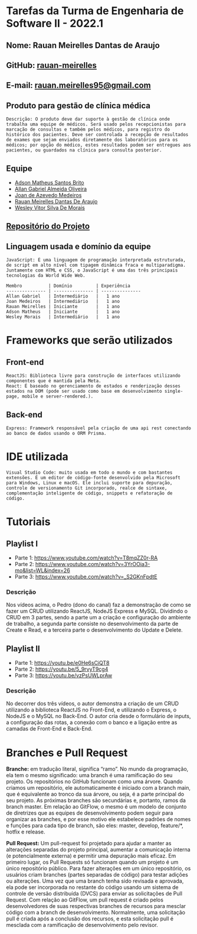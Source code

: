 # Tarefas da Turma de Engenharia de Software II - 2022.1

## Nome: Rauan Meirelles Dantas de Araujo
## GitHub: [rauan-meirelles](https://github.com/rauan-meirelles)
## E-mail: rauan.meirelles95@gmail.com
## Produto para gestão de clínica médica
    Descrição: O produto deve dar suporte à gestão de clínica onde trabalha uma equipe de médicos. Será usado pelos recepcionistas para marcação de consultas e também pelos médicos, para registro do histórico dos pacientes. Deve ser controlada a recepção de resultados de exames que sejam enviados diretamente dos laboratórios para os médicos; por opção do médico, estes resultados podem ser entregues aos pacientes, ou guardados na clínica para consulta posterior.
## Equipe
- [Adson Matheus Santos Brito](https://github.com/adson-matheus)
- [Allan Gabriel Almeida Oliveira](https://github.com/allangbr)
- [Joan de Azevedo Medeiros](https://github.com/joanmdrs)
- [Rauan Meirelles Dantas De Araujo](https://github.com/rauan-meirelles)
- [Wesley Vitor Silva De Morais](https://github.com/WesleyVitor)
## [Repositório do Projeto](https://github.com/joanmdrs/project-eng-2)

## Linguagem usada e domínio da equipe
    JavaScript: É uma linguagem de programação interpretada estruturada, de script em alto nível com tipagem dinâmica fraca e multiparadigma. Juntamente com HTML e CSS, o JavaScript é uma das três principais tecnologias da World Wide Web.

    Membro          | Domínio         | Experiência
    --------------- | --------------- | ---------------
    Allan Gabriel   | Intermediário   |   1 ano
    Joan Medeiros   | Intermediário   |   1 ano
    Rauan Meirelles | Iniciante       |   1 ano
    Adson Matheus   | Iniciante       |   1 ano
    Wesley Morais   | Intermediário   |   1 ano

# Frameworks que serão utilizados
## Front-end
    ReactJS: Biblioteca livre para construção de interfaces utilizando componentes que é mantida pela Meta.
    React: É baseado no gerenciamento de estados e renderização desses estados na DOM (pode ser usado como base em desenvolvimento single-page, mobile e server-rendered.). 
## Back-end
    Express: Framework responsável pela criação de uma api rest conectando ao banco de dados usando o ORM Prisma.

# IDE utilizada
    Visual Studio Code: muito usada em todo o mundo e com bastantes extensões. É um editor de código-fonte desenvolvido pela Microsoft para Windows, Linux e macOS. Ele inclui suporte para depuração, controle de versionamento Git incorporado, realce de sintaxe, complementação inteligente de código, snippets e refatoração de código.

# Tutoriais 

## Playlist I
* Parte 1:  https://www.youtube.com/watch?v=T8mqZZ0r-RA
* Parte 2: https://www.youtube.com/watch?v=3YrOOia3-mo&list=WL&index=26
* Parte 3:  https://www.youtube.com/watch?v=_S2GKnFpdtE

### Descrição
Nos vídeos acima, o Pedro (dono do canal) faz a demonstração de como se fazer um CRUD utilizando ReactJS, NodeJS Express e MySQL. Dividindo o CRUD em 3 partes, sendo a parte um a criação e configuração do ambiente  de trabalho, a segunda parte consiste no desenvolvimento da parte de Create e Read, e a terceira parte o desenvolvimento do Update e Delete.

## Playlist II
* Parte 1: https://youtu.be/e0He6sCiQT8 
* Parte 2: https://youtu.be/5_9rvyT9cg4
* Parte 3: https://youtu.be/vzPsUWLprAw

### Descrição
No decorrer dos três vídeos, o autor demonstra a criação de um CRUD utilizando a biblioteca ReactJS no Front-End, e utilizando o Express, o NodeJS e o MySQL no Back-End. O autor cria desde o formulário de inputs, a configuração das rotas, a conexão com o banco  e a ligação entre as camadas de Front-End e Back-End. 

# Branches e Pull Request 

**Branche:** em tradução literal, significa “ramo”. No mundo da programação, ela tem o mesmo significado: uma branch é uma ramificação do seu projeto. Os repositórios no GitHub funcionam como uma árvore. Quando criamos um repositório, ele automaticamente é iniciado com a branch main, que é equivalente ao tronco da sua árvore, ou seja, é a parte principal do seu projeto. As próximas branches são secundárias e, portanto, ramos da branch master. Em relação ao GitFlow, o mesmo é um modelo de conjunto de diretrizes que as equipes de desenvolvimento podem seguir para organizar as branches, e por esse motivo ele estabelece padrões de nomes e funções para cada tipo de branch, são eles: master, develop, feature/*, hotfix e release. 

**Pull Request:** Um pull-request  foi projetado para ajudar a manter as alterações separadas do projeto principal, aumentar a comunicação interna (e potencialmente externa) e permitir uma depuração mais eficaz. Em primeiro lugar, os Pull Requests só funcionam quando um projeto é um único repositório público. Para fazer alterações em um único repositório, os usuários criam branches (partes separadas de código) para testar adições ou alterações. Uma vez que uma branch tenha sido revisada e aprovada, ela pode ser incorporada no restante do código usando um sistema de controle de versão distribuída (DVCS) para enviar as solicitações de Pull Request. Com relação ao GitFlow, um pull request é criado pelos desenvolvedores de suas respectivas branches de recursos para mesclar código com a branch de desenvolvimento. Normalmente, uma solicitação pull é criada após a conclusão dos recursos, e esta solicitação pull é mesclada com a ramificação de desenvolvimento pelo revisor. 

